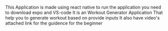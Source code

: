 This Application is made using react native to run the application you need to download expo and VS-code
It is an Workout Generator Application That help you to generate workout based on provide inputs
It also have video's attached link for the guidence for the beginner 
